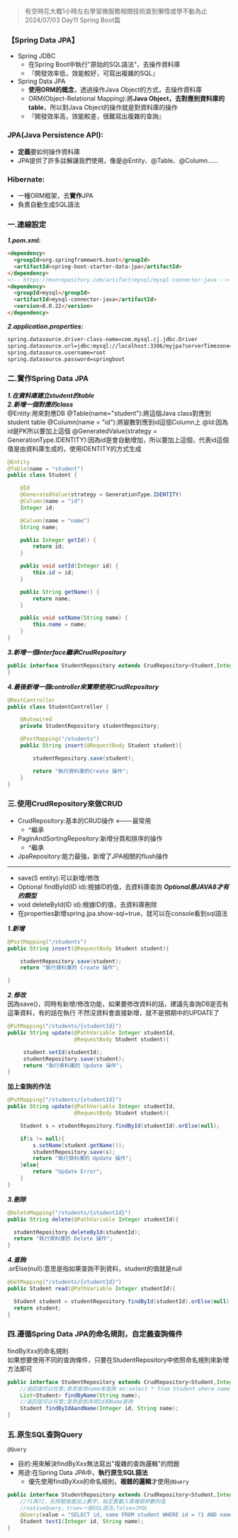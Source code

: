 >有空時花大概1小時左右學習微服務相關技術直到懶惰或學不動為止 2024/07/03 Day11 Spring Boot篇  

### 【Spring Data JPA】  
- Spring JDBC
  - 在Spring Boot中執行"原始的SQL語法"，去操作資料庫
  - 『開發效率低，效能較好，可寫出複雜的SQL』 
- Spring Data JPA
  - **使用ORM的概念**，透過操作Java Object的方式，去操作資料庫
  - ORM(Object-Relational Mapping):將**Java Object，去對應到資料庫的table**，所以對Java Object的操作就是對資料庫的操作
  - 『開發效率高，效能較差，很難寫出複雜的查詢』
### JPA(Java Persistence API):  
- **定義**要如何操作資料庫
- JPA提供了許多註解讓我們使用，像是@Entity、@Table、@Column......
### Hibernate:  
- 一種ORM框架，去**實作**JPA
- 負責自動生成SQL語法

### 一.連線設定  
***1.pom.xml:*** 
```html       
<dependency>
  <groupId>org.springframework.boot</groupId>
  <artifactId>spring-boot-starter-data-jpa</artifactId>
</dependency>
<!-- https://mvnrepository.com/artifact/mysql/mysql-connector-java -->
<dependency>
  <groupId>mysql</groupId>
  <artifactId>mysql-connector-java</artifactId>
  <version>8.0.22</version>
</dependency>
```   
***2.application.properties:***
```html
spring.datasource.driver-class-name=com.mysql.cj.jdbc.Driver
spring.datasource.url=jdbc:mysql://localhost:3306/myjpa?serverTimezone=Asia/Taipei&characterEncoding=utf-8
spring.datasource.username=root
spring.datasource.password=springboot
 ```  
### 二.實作Spring Data JPA    
***1.在資料庫建立student的table***  
***2.新增一個對應的class***  
@Entity:用來對應DB
@Table(name="student"):將這個Java class對應到student table
@Column(name = "id"):將變數對應到id這個Column上
@Id:因為id是PK所以要加上這個
@GeneratedValue(strategy = GenerationType.IDENTITY):因為id是會自動增加，所以要加上這個，代表id這個值是由資料庫生成的，使用IDENTITY的方式生成
```java
@Entity
@Table(name = "student")
public class Student {

    @Id
    @GeneratedValue(strategy = GenerationType.IDENTITY)
    @Column(name = "id")
    Integer id;

    @Column(name = "name")
    String name;

    public Integer getId() {
        return id;
    }

    public void setId(Integer id) {
        this.id = id;
    }

    public String getName() {
        return name;
    }

    public void setName(String name) {
        this.name = name;
    }
}
```
***3.新增一個interface繼承CrudRepository***  
```java
public interface StudentRepository extends CrudRepository<Student,Integer> {
}
```
***4.最後新增一個controller來實際使用CrudRepository***  
```java
@RestController
public class StudentController {

    @Autowired
    private StudentRepository studentRepository;

    @PostMapping("/students")
    public String insert(@RequestBody Student student){

        studentRepository.save(student);

        return "執行資料庫的Create 操作";
    }
}
```
### 三.使用CrudRepository來做CRUD 
- CrudRepository:基本的CRUD操作 <---最常用
  - ^繼承  
- PaginAndSortingRepository:新增分頁和排序的操作
  - ^繼承  
- JpaRepository:能力最強，新增了JPA相關的flush操作
---
- save(S entity):可以新增/修改
- Optional<T> findById(ID id):根據ID的值，去資料庫查詢
  ***Optional是JAVA8才有的類型***
- void deleteById(ID id):根據ID的值，去資料庫刪除
- 在properties新增spring.jpa.show-sql=true，就可以在console看到sql語法

***1.新增***  
```java
@PostMapping("/students")
public String insert(@RequestBody Student student){

    studentRepository.save(student);
    return "執行資料庫的 Create 操作";

}
```
***2.修改***  
因為save()，同時有新增/修改功能，如果要修改資料的話，建議先查詢DB是否有這筆資料，有的話在執行
不然沒資料會直接新增，就不是預期中的UPDATE了
```java
@PutMapping("/students/{studentId}")
public String update(@PathVariable Integer studentId,
                     @RequestBody Student student){

     student.setId(studentId);
     studentRepository.save(student);
     return "執行資料庫的 Update 操作";
}
```
**加上查詢的作法**
```java    
@PutMapping("/students/{studentId}")
public String update(@PathVariable Integer studentId,
                     @RequestBody Student student){

    Student s = studentRepository.findById(studentId).orElse(null);

    if(s != null){
        s.setName(student.getName());
        studentRepository.save(s);
        return "執行資料庫的 Update 操作";
    }else{
        return "Update Error";
    }
}
```
***3.刪除***  
```java
@DeleteMapping("/students/{studentId}")
public String delete(@PathVariable Integer studentId){

  studentRepository.deleteById(studentId);
  return "執行資料庫的 Delete 操作";
}
```
***4.查詢***  
.orElse(null):意思是指如果查詢不到資料，student的值就是null  
```java
@GetMapping("/students/{studentId}")
public Student read(@PathVariable Integer studentId){

  Student student = studentRepository.findById(studentId).orElse(null);
  return student;
}
```
### 四.遵循Spring Data JPA的命名規則，自定義查詢條件  
findByXxx的命名規則  
如果想要使用不同的查詢條件，只要在StudentRepository中依照命名規則來新增方法即可  
```java  
public interface StudentRepository extends CrudRepository<Student,Integer> {
    //返回值可以任意;意思是用name來查詢 ex:select * from Student where name = ? 
    List<Student> findByName(String name);
    //返回值可以任意;意思是依序用Id和Name查詢
    Student findByIdAandName(Integer id, String name);
}
```
### 五.原生SQL查詢Query  
`@Query`
- 目的:用來解決findByXxx無法寫出"複雜的查詢邏輯"的問題
- 用途:在Spring Data JPA中，**執行原生SQL語法**
  - 優先使用findByXxx的命名規則，**複雜的邏輯**才使用`@Query`
```java
public interface StudentRepository extends CrudRepository<Student,Integer> {
    //?1與?2，在問號後面加上數字，指定要載入第幾個參數的值
    //nativeQuery，true=一般SQL語法;false=JPQL
    @Query(value = "SELECT id, name FROM student WHERE id = ?1 AND name = ?2",nativeQuery = true)
    Student test1(Integer id, String name);
}
```
